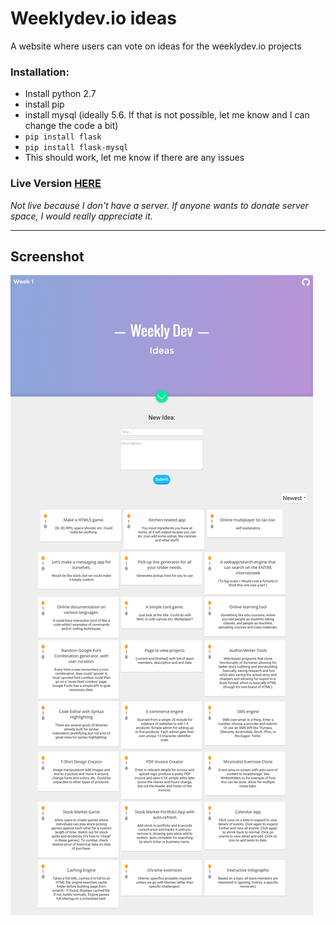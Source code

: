 # Weeklydev.io ideas
A website where users can vote on ideas for the weeklydev.io projects

### Installation:

 - Install python 2.7
 - install pip
 - install mysql (ideally 5.6. If that is not possible, let me know and I can change the code a bit)
 - `pip install flask`
 - `pip install flask-mysql`
 - This should work, let me know if there are any issues


### Live Version [HERE][link]
*Not live because I don't have a server. If anyone wants to donate server space, I would really appreciate it.*
<!--
&nbsp;
Help me out with server costs:
[![Donate](https://www.paypalobjects.com/en_US/i/btn/btn_donate_SM.gif)](https://www.paypal.com/cgi-bin/webscr?cmd=_donations&business=6JKAEFS3WTTRA&lc=US&currency_code=USD&bn=PP%2dDonationsBF%3abtn_donate_SM%2egif%3aNonHosted) -->
***

## Screenshot
[![Website Screenshot](screenshot-new.png)][link]

[link]: http://weeklydev.io
